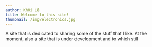 ```yaml
---
author: Khôi Lê
title: Welcome to this site!
thumbnail: /img/electronics.jpg
---
```


A site that is dedicated to sharing some of the stuff that I like. At the moment, also a site that is under development and to which still 
